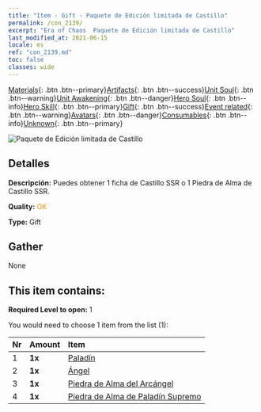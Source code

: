 ```yaml
---
title: "Item - Gift - Paquete de Edición limitada de Castillo"
permalink: /con_2139/
excerpt: "Era of Chaos  Paquete de Edición limitada de Castillo"
last_modified_at: 2021-06-15
locale: es
ref: "con_2139.md"
toc: false
classes: wide
---
```

 [Materials](/ItemsES/){: .btn .btn--primary}[Artifacts](/ItemsES/Artifacts/){: .btn .btn--success}[Unit Soul](/ItemsES/UnitSoul/){: .btn .btn--warning}[Unit Awakening](/ItemsES/UnitAwakening/){: .btn .btn--danger}[Hero Soul](/ItemsES/HeroSoul/){: .btn .btn--info}[Hero Skill](/ItemsES/HeroSkill/){: .btn .btn--primary}[Gift](/ItemsES/Gift/){: .btn .btn--success}[Event related](/ItemsES/Events/){: .btn .btn--warning}[Avatars](/ItemsES/Avatars/){: .btn .btn--danger}[Consumables](/ItemsES/Consumables/){: .btn .btn--info}[Unknown](/ItemsES/Unknown/){: .btn .btn--primary}

 ![Paquete de Edición limitada de Castillo](/images/t/i_994001.png)

## Detalles
 **Descripción:** Puedes obtener 1 ficha de Castillo SSR o 1 Piedra de Alma de Castillo SSR.

 **Quality:** <span style="color: #FF8C00">OK</span>

 **Type:** Gift

## Gather

  None

## This item contains:

 **Required Level to open:** 1

 You would need to choose 1 item from the list (1):

  | Nr | Amount |     Item    |
  |:---|:-------|:------------|
  | 1 |  **1x** | [Paladín](/ItemsES/unt_197/) |  | 
  | 2 |  **1x** | [Ángel](/ItemsES/unt_196/) |  | 
  | 3 |  **1x** | [Piedra de Alma del Arcángel](/ItemsES/unt_288/) |  | 
  | 4 |  **1x** | [Piedra de Alma de Paladín Supremo](/ItemsES/unt_289/) |  | 
